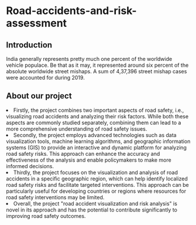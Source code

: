 # Road-accidents-and-risk-assessment

## Introduction
India generally represents pretty much one percent of the worldwide vehicle populace. Be that as it may, it represented around six percent of the absolute worldwide street mishaps. A sum of 4,37,396 street mishap cases were accounted for during 2019. 

## About our project

<li>Firstly, the project combines two important aspects of road safety, i.e., visualizing road accidents and analyzing their risk factors. While both these aspects are commonly studied separately, combining them can lead to a more comprehensive understanding of road safety issues.</li>
<li>Secondly, the project employs advanced technologies such as data visualization tools, machine learning algorithms, and geographic information systems (GIS) to provide an interactive and dynamic platform for analyzing road safety risks. This approach can enhance the accuracy and effectiveness of the analysis and enable policymakers to make more informed decisions.</li>
<li>Thirdly, the project focuses on the visualization and analysis of road accidents in a specific geographic region, which can help identify localized road safety risks and facilitate targeted interventions. This approach can be particularly useful for developing countries or regions where resources for road safety interventions may be limited.</li>
<li>Overall, the project "road accident visualization and risk analysis" is novel in its approach and has the potential to contribute significantly to improving road safety outcomes.</li>
